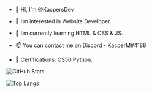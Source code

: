 - 👋 Hi, I’m @KacpersDev
- 👀 I’m interested in Website Developer.
- 🌱 I’m currently learning HTML & CSS & JS.
- 📫 You can contact me on Discord - KacperM#4188

- 📝 Certifications:
  CS50 Python.

<!---
KacpersDev/KacpersDev is a ✨ special ✨ repository because its `README.md` (this file) appears on your GitHub profile.
You can click the Preview link to take a look at your changes.
--->
![GitHub Stats](https://github-readme-stats.vercel.app/api?username=KacpersDev&theme=radical)

[![Top Langs](https://github-readme-stats.vercel.app/api/top-langs/?username=KacpersDev&layout=compact)](https://github.com/anuraghazra/github-readme-stats)

